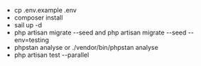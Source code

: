 - cp .env.example .env
- composer install
- sail up -d
- php artisan migrate --seed and php artisan migrate --seed --env=testing   
- phpstan analyse or ./vendor/bin/phpstan analyse
- php artisan test --parallel